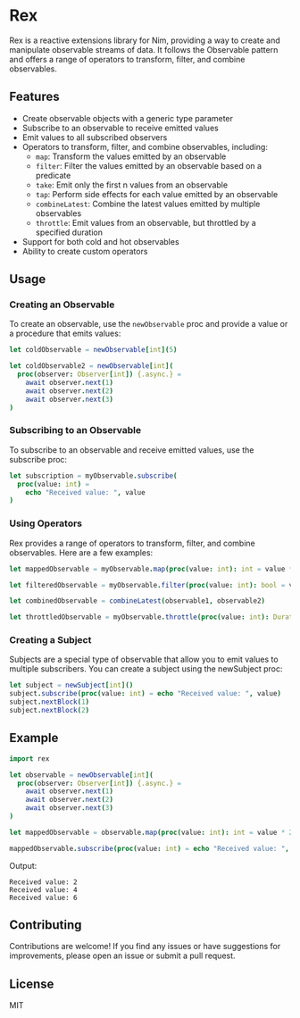 # Rex

Rex is a reactive extensions library for Nim, providing a way to create and manipulate observable streams of data. It follows the Observable pattern and offers a range of operators to transform, filter, and combine observables.

## Features

- Create observable objects with a generic type parameter
- Subscribe to an observable to receive emitted values
- Emit values to all subscribed observers
- Operators to transform, filter, and combine observables, including:
  - `map`: Transform the values emitted by an observable
  - `filter`: Filter the values emitted by an observable based on a predicate
  - `take`: Emit only the first n values from an observable
  - `tap`: Perform side effects for each value emitted by an observable
  - `combineLatest`: Combine the latest values emitted by multiple observables
  - `throttle`: Emit values from an observable, but throttled by a specified duration
- Support for both cold and hot observables
- Ability to create custom operators

## Usage

### Creating an Observable

To create an observable, use the `newObservable` proc and provide a value or a procedure that emits values:

```nim
let coldObservable = newObservable[int](5)

let coldObservable2 = newObservable[int](
  proc(observer: Observer[int]) {.async.} =
    await observer.next(1)
    await observer.next(2)
    await observer.next(3)
)
```

### Subscribing to an Observable

To subscribe to an observable and receive emitted values, use the subscribe proc:

```nim
let subscription = myObservable.subscribe(
  proc(value: int) =
    echo "Received value: ", value
)
```

### Using Operators

Rex provides a range of operators to transform, filter, and combine observables. Here are a few examples:

```nim
let mappedObservable = myObservable.map(proc(value: int): int = value * 2)

let filteredObservable = myObservable.filter(proc(value: int): bool = value mod 2 == 0)

let combinedObservable = combineLatest(observable1, observable2)

let throttledObservable = myObservable.throttle(proc(value: int): Duration = initDuration(milliseconds = 50))
```

### Creating a Subject

Subjects are a special type of observable that allow you to emit values to multiple subscribers. You can create a subject using the newSubject proc:

```nim
let subject = newSubject[int]()
subject.subscribe(proc(value: int) = echo "Received value: ", value)
subject.nextBlock(1)
subject.nextBlock(2)
```

## Example

```nim
import rex

let observable = newObservable[int](
  proc(observer: Observer[int]) {.async.} =
    await observer.next(1)
    await observer.next(2)
    await observer.next(3)
)

let mappedObservable = observable.map(proc(value: int): int = value * 2)

mappedObservable.subscribe(proc(value: int) = echo "Received value: ", value)
```

Output:
```
Received value: 2
Received value: 4
Received value: 6
```

## Contributing

Contributions are welcome! If you find any issues or have suggestions for improvements, please open an issue or submit a pull request.

## License
MIT
